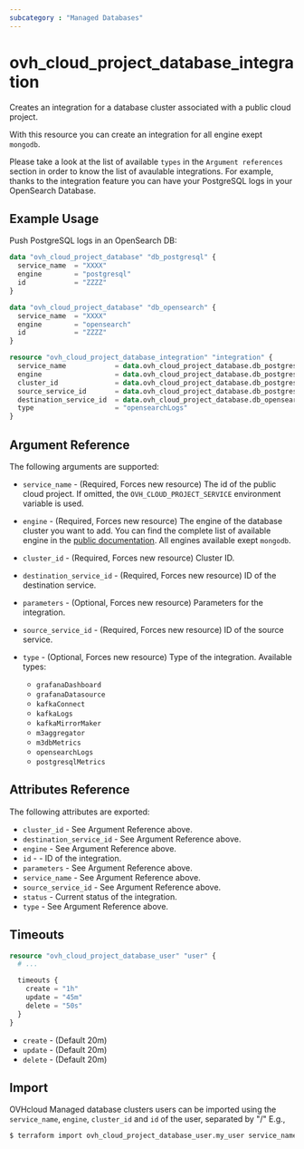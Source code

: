 ```yaml
---
subcategory : "Managed Databases"
---
```


# ovh_cloud_project_database_integration

Creates an integration for a database cluster associated with a public cloud project.

With this resource you can create an integration for all engine exept `mongodb`.

Please take a look at the list of available `types` in the `Argument references` section in order to know the list of avaulable integrations. For example, thanks to the integration feature you can have your PostgreSQL logs in your OpenSearch Database.

## Example Usage

Push PostgreSQL logs in an OpenSearch DB:

```terraform
data "ovh_cloud_project_database" "db_postgresql" {
  service_name  = "XXXX"
  engine        = "postgresql"
  id            = "ZZZZ"
}

data "ovh_cloud_project_database" "db_opensearch" {
  service_name  = "XXXX"
  engine        = "opensearch"
  id            = "ZZZZ"
}

resource "ovh_cloud_project_database_integration" "integration" {
  service_name            = data.ovh_cloud_project_database.db_postgresql.service_name
  engine                  = data.ovh_cloud_project_database.db_postgresql.engine
  cluster_id              = data.ovh_cloud_project_database.db_postgresql.id
  source_service_id       = data.ovh_cloud_project_database.db_postgresql.id
  destination_service_id  = data.ovh_cloud_project_database.db_opensearch.id
  type                    = "opensearchLogs"
}
```

## Argument Reference

The following arguments are supported:

* `service_name` - (Required, Forces new resource) The id of the public cloud project. If omitted, the `OVH_CLOUD_PROJECT_SERVICE` environment variable is used.

* `engine` - (Required, Forces new resource) The engine of the database cluster you want to add. You can find the complete list of available engine in the [public documentation](https://docs.ovh.com/gb/en/publiccloud/databases). All engines available exept `mongodb`.

* `cluster_id` - (Required, Forces new resource) Cluster ID.

* `destination_service_id` - (Required, Forces new resource) ID of the destination service.

* `parameters` - (Optional, Forces new resource) Parameters for the integration.

* `source_service_id` - (Required, Forces new resource) ID of the source service.

* `type` - (Optional, Forces new resource) Type of the integration. Available types:
  * `grafanaDashboard`
  * `grafanaDatasource`
  * `kafkaConnect`
  * `kafkaLogs`
  * `kafkaMirrorMaker`
  * `m3aggregator`
  * `m3dbMetrics`
  * `opensearchLogs`
  * `postgresqlMetrics`

## Attributes Reference

The following attributes are exported:

* `cluster_id` - See Argument Reference above.
* `destination_service_id` - See Argument Reference above.
* `engine` - See Argument Reference above.
* `id` - - ID of the integration.
* `parameters` - See Argument Reference above.
* `service_name` - See Argument Reference above.
* `source_service_id` - See Argument Reference above.
* `status` - Current status of the integration.
* `type` - See Argument Reference above.

## Timeouts

```terraform
resource "ovh_cloud_project_database_user" "user" {
  # ...

  timeouts {
    create = "1h"
    update = "45m"
    delete = "50s"
  }
}
```
* `create` - (Default 20m)
* `update` - (Default 20m)
* `delete` - (Default 20m)

## Import

OVHcloud Managed database clusters users can be imported using the `service_name`, `engine`, `cluster_id` and `id` of the user, separated by "/" E.g.,

```bash
$ terraform import ovh_cloud_project_database_user.my_user service_name/engine/cluster_id/id
```
